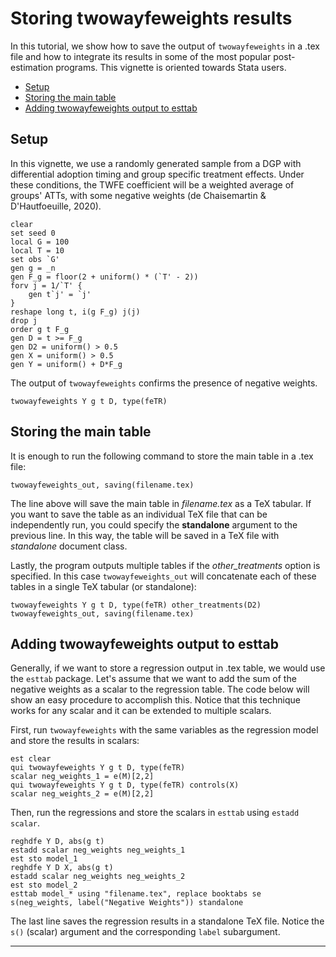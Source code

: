 # Storing twowayfeweights results

In this tutorial, we show how to save the output of `twowayfeweights` in a .tex file and how to integrate its results in some of the most popular post-estimation programs. This vignette is oriented towards Stata users.

+ [Setup](#setup)
+ [Storing the main table](#storing-the-main-table)
+ [Adding twowayfeweights output to esttab](#adding-twowayfeweights-output-to-esttab)

## Setup

In this vignette, we use a randomly generated sample from a DGP with differential adoption timing and group specific treatment effects. Under these conditions, the TWFE coefficient will be a weighted average of groups' ATTs, with some negative weights (de Chaisemartin & D'Hautfoeuille, 2020).

``` applescript
clear
set seed 0
local G = 100
local T = 10
set obs `G'
gen g = _n
gen F_g = floor(2 + uniform() * (`T' - 2))
forv j = 1/`T' {
	gen t`j' = `j'
}
reshape long t, i(g F_g) j(j)
drop j
order g t F_g
gen D = t >= F_g
gen D2 = uniform() > 0.5
gen X = uniform() > 0.5
gen Y = uniform() + D*F_g
```

The output of `twowayfeweights` confirms the presence of negative weights.

```applescript
twowayfeweights Y g t D, type(feTR)
```

## Storing the main table

It is enough to run the following command to store the main table in a .tex file:

```applescript
twowayfeweights_out, saving(filename.tex)
```

The line above will save the main table in *filename.tex* as a TeX tabular. If you want to save the table as an individual TeX file that can be independently run, you could specify the **standalone** argument to the previous line. In this way, the table will be saved in a TeX file with *standalone* document class.

Lastly, the program outputs multiple tables if the *other_treatments* option is specified. In this case `twowayfeweights_out` will concatenate each of these tables in a single TeX tabular (or standalone):

```applescript
twowayfeweights Y g t D, type(feTR) other_treatments(D2)
twowayfeweights_out, saving(filename.tex)
```

## Adding twowayfeweights output to esttab

Generally, if we want to store a regression output in .tex table, we would use the `esttab` package. Let's assume that we want to add the sum of the negative weights as a scalar to the regression table. The code below will show an easy procedure to accomplish this. Notice that this technique works for any scalar and it can be extended to multiple scalars.

First, run `twowayfeweights` with the same variables as the regression model and store the results in scalars:

```applescript
est clear
qui twowayfeweights Y g t D, type(feTR)
scalar neg_weights_1 = e(M)[2,2]
qui twowayfeweights Y g t D, type(feTR) controls(X)
scalar neg_weights_2 = e(M)[2,2]
```

Then, run the regressions and store the scalars in `esttab` using `estadd scalar`.

```applescript
reghdfe Y D, abs(g t)
estadd scalar neg_weights neg_weights_1
est sto model_1
reghdfe Y D X, abs(g t)
estadd scalar neg_weights neg_weights_2
est sto model_2
esttab model_* using "filename.tex", replace booktabs se s(neg_weights, label("Negative Weights")) standalone
```

The last line saves the regression results in a standalone TeX file. Notice the `s()` (scalar) argument and the corresponding `label` subargument.

---